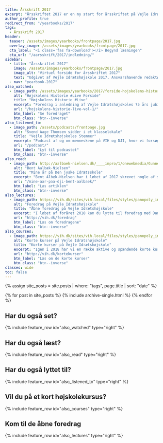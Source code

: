 ```yaml
---
title: Årsskrift 2017
excerpt: "Årsskriftet 2017 er en ny start for årsskriftet på Vejle Idrætshøjskole, der har hvilet siden 2006. I anledning af 75 års jubilæet er vi klar igen."
author_profile: true
redirect_from: "/yearbooks/2017"
tags:
  - Årsskrift 2017
header:
  teaser: /assets/images/yearbooks/frontpage/2017.jpg
  overlay_image: /assets/images/yearbooks/frontpage/2017.jpg
  cta_label: "<i class='fas fa-download'></i> Begynd læsningen"
  cta_url: "/aarsskrift/2017/indledning/"
sidebar:
  - title: "Årsskriftet 2017"
    image: /assets/images/yearbooks/frontpage/2017.jpg
    image_alt: "Virtuel forside for årsskriftet 2017"
    text: "Udgivet af Vejle Idrætshøjskole 2017. Ansvarshavende redaktør: Lars Olesen, viceforstander."
  - nav: "yearbook-2017"
also_watched:
  - image_path: /assets/images/yearbooks/2017/forside-hojskolens-historie-live.png
    alt: "Højskolens Historie #Live Forside"
    title: "Højskolens Historie #Live"
    excerpt: "Foredrag i anledning af Vejle Idrætshøjskoles 75 års jubilæum og Elevforeningens elevmøde 2017. I Vejle Idrætshøjskoles Historie #Live var der besøg på scenen af en masse af de personligheder, der har været med til at skabe højskolen."
    url: "/hojskolens-historie-live-vol-1/"
    btn_label: "Se foredraget"
    btn_class: "btn--inverse"
also_listened_to:
  - image_path: /assets/podcasts/frontpage.jpg
    alt: "Svend Aage Thomsen sidder i et klasselokale"
    title: "Vejle Idrætshøjskoles Stemmer"
    excerpt: "Podcast af og om menneskene på VIH og DJI, hvor vi forsøger at gøre os klogere på højskolen."
    url: "/podcast/"
    btn_label: "Lyt til podcastet"
    btn_class: "btn--inverse"
also_read:
  - image_path: http://aalbaek-nielsen.dk/____impro/1/onewebmedia/Gunner,%20Alice%20og%20jeg.jpg?etag=W%2F%223fc3-58f8cec7%22&sourceContentType=image%2Fjpeg&ignoreAspectRatio&resize=200%2B268&extract=0%2B0%2B199%2B267&quality=85
    alt: "Bent Aalbæk-Nielsen"
    title: "Mine år på Den jyske Idrætsskole"
    excerpt: "Bent Albæk-Nielsen har i løbet af 2017 skrevet nogle af sine erindringer, da han som søn af Rask Nielsen, medforstander sammen med Svend Aage Thomsen, som dreng var i Vejle."
    url: "/mine-aar-paa-dji-bent-aalbaek/"
    btn_label: "Læs artiklen"
    btn_class: "btn--inverse"
also_lectures:
  - image_path: https://vih.dk/sites/vih.local/files/styles/panopoly_image_original/public/wysiwyg/20171114-2k2a2264.jpg?itok=UHQ_xsqu
    alt: "Foredrag på Vejle Idrætshøjskole"
    title: "Åbne foredrag på Vejle Idrætshøjskole"
    excerpt: "I løbet af foråret 2018 kan du lytte til foredrag med Dan Philipsen, årets sportsjournalist 2010, Peter Lund Madsen fortæller om hjernen, Lars Olesen fortæller om højskolens historie, Stig Pryds fortæller om at være på dybt vand og mange andre."
    url: "http://vih.dk/foredrag"
    btn_label: "Læs om foredragene"
    btn_class: "btn--inverse"
also_courses:
  - image_path: https://vih.dk/sites/vih.local/files/styles/panopoly_image_spotlight/public/shortcourses/familiekurser.jpg?itok=Z9E2BZts
    alt: "Korte kurser på Vejle Idrætshøjskole"
    title: "Korte kurser på Vejle Idrætshøjskole"
    excerpt: "Igen i 2018 har vi en række aktive og spændende korte kurser. Du kan komme på havkajakkursus, body & mind, familiekurser, golfkurser, fitness, mountainbike, outdoor og bootcamp."
    url: "http://vih.dk/kortekurser"
    btn_label: "Læs om de korte kurser"
    btn_class: "btn--inverse"
classes: wide
toc: false
---
```


{% assign site_posts = site.posts | where: "tags", page.title | sort: "date" %}

{% for post in site_posts %}
  {% include archive-single.html %}
{% endfor %}
  
<h2>Har du også set?</h2>
    
{% include feature_row id="also_watched" type="right" %}  
  
<h2>Har du også læst?</h2>
    
{% include feature_row id="also_read" type="right" %}

<h2>Har du også lyttet til?</h2>
    
{% include feature_row id="also_listened_to" type="right" %}

<h2>Vil du på et kort højskolekursus?</h2>
    
{% include feature_row id="also_courses" type="right" %}
   
<h2>Kom til de åbne foredrag</h2>
       
{% include feature_row id="also_lectures" type="right" %}
